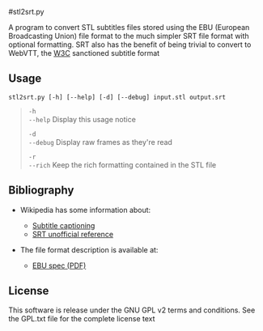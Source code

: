 #stl2srt.py

A program to convert STL subtitles files stored using the EBU (European Broadcasting Union) file format to the much simpler SRT file format with optional formatting. SRT also has the benefit of being trivial to convert to WebVTT, the [W3C](http://www.w3c.org) sanctioned subtitle format

## Usage
  
`stl2srt.py [-h] [--help] [-d] [--debug] input.stl output.srt`

>  `-h`<br/>
>  `--help`  Display this usage notice
>
>  `-d`<br/>
>  `--debug` Display raw frames as they're read
>
>  `-r`<br/>
>  `--rich` Keep the rich formatting contained in the STL file

## Bibliography

* Wikipedia has some information about:
	* [Subtitle captioning](http://en.wikipedia.org/wiki/Subtitle_%28captioning%29)
	* [SRT unofficial reference](http://en.wikipedia.org/wiki/SubRip#SubRip_text_file_format)

* The file format description is available at:
	* [EBU spec (PDF)](http://tech.ebu.ch/docs/tech/tech3264.pdf)

## License

This software is release under the GNU GPL v2 terms and conditions. See the GPL.txt file for the complete license text
